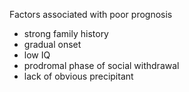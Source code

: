 Factors associated with poor prognosis  
* strong family history
* gradual onset
* low IQ
* prodromal phase of social withdrawal
* lack of obvious precipitant
